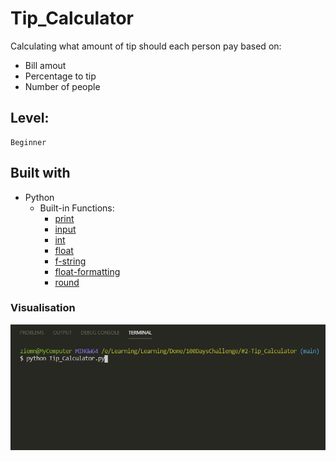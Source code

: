 # Tip_Calculator

Calculating what amount of tip should each person pay based on:

- Bill amout
- Percentage to tip
- Number of people

## Level:
    Beginner

## Built with
* Python
    - Built-in Functions:
        - [print](https://docs.python.org/3/library/functions.html#print)
        - [input](https://docs.python.org/3/library/functions.html#input)
        - [int](https://docs.python.org/3/library/functions.html#int)
        - [float](https://docs.python.org/3/library/functions.html#float)
        - [f-string](https://docs.python.org/3/reference/lexical_analysis.html#f-strings)
        - [float-formatting](https://stackoverflow.com/questions/455612/limiting-floats-to-two-decimal-points)
        - [round](https://docs.python.org/3/library/functions.html#round)

### Visualisation

![](visualisation.gif)
